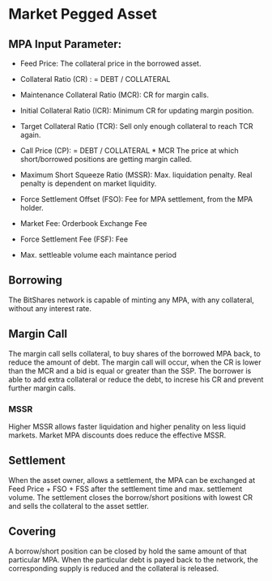 # Market Pegged Asset

## MPA Input Parameter:
- Feed Price: The collateral price in the borrowed asset.
- Collateral Ratio (CR) : = DEBT / COLLATERAL
- Maintenance Collateral Ratio (MCR): CR for margin calls.
- Initial Collateral Ratio (ICR): Minimum CR for updating margin position. 
- Target Collateral Ratio (TCR): Sell only enough collateral to reach TCR again.
- Call Price (CP): = DEBT / COLLATERAL * MCR The price at which short/borrowed positions are getting margin called.
- Maximum Short Squeeze Ratio (MSSR): Max. liquidation penalty. Real penalty is dependent on market liquidity.
- Force Settlement Offset (FSO): Fee for MPA settlement, from the MPA holder.

- Market Fee: Orderbook Exchange Fee
- Force Settlement Fee (FSF): Fee 
- Max. settleable volume each maintance period

## Borrowing
The BitShares network is capable of minting any MPA, with any collateral, without any interest rate.

## Margin Call
The margin call sells collateral, to buy shares of the borrowed MPA back, to reduce the amount of debt. 
The margin call will occur, when the CR is lower than the MCR and a bid is equal or greater than the SSP.
The borrower is able to add extra collateral or reduce the debt, to increse his CR and prevent further margin calls. 

### MSSR
Higher MSSR allows faster liquidation and higher penality on less liquid markets. Market MPA discounts does reduce the effective MSSR.

## Settlement
When the asset owner, allows a settlement, the MPA can be exchanged at Feed Price + FSO + FSS after the settlement time and max. settlement volume. The settlement closes the borrow/short positions with lowest CR and sells the collateral to the asset settler.

## Covering
A borrow/short position can be closed by hold the same amount of that particular MPA. When the particular debt is payed back to the network, the corresponding supply is reduced and the collateral is released.
